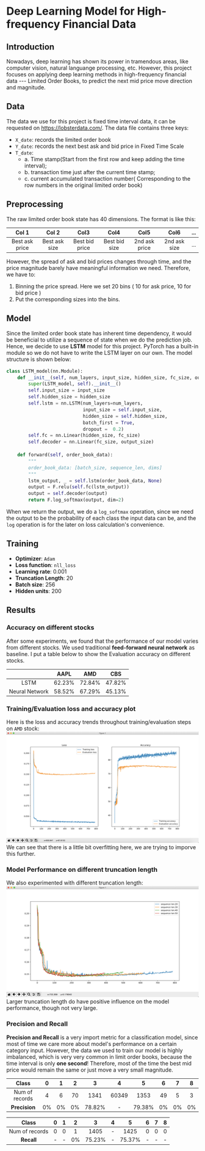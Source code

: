 # Deep Learning Model for High-frequency Financial Data
## Introduction
Nowadays, deep learning has shown its power in tramendous areas, like computer vision, natural languange processing, etc. However, this project focuses on applying deep learning methods in high-frequency financial data --- Limited Order Books, to predict the next mid price move direction and magnitude. 
## Data
The data we use for this project is fixed time interval data, it can be requested on https://lobsterdata.com/. 
The data file contains three keys:
* `X_date`: records the limited order book
* `Y_date`: records the next best ask and bid price in Fixed Time Scale
* `T_date`: 
  * a. Time stamp(Start from the first row and keep adding the time interval);
  * b. transaction time just after the current time stamp;
  * c. current accumulated transaction number( Corresponding to the row numbers in the original limited order book)
 
## Preprocessing
The raw limited order book state has 40 dimensions. The format is like this: 

| Col 1        | Col 2           | Col3  | Col4 | Col5 | Col6 | ...
|:-------------:|:-------------:|:-----:|:-----:|:-----:|:-----:|:-----:|
| Best ask price | Best ask size | Best bid price | Best bid size | 2nd ask price | 2nd ask size | ...

However, the spread of ask and bid prices changes through time, and the price magnitude barely have meaningful information we need. Therefore, we have to:
1. Binning the price spread. Here we set 20 bins ( 10 for ask price, 10 for bid price )
2. Put the corresponding sizes into the bins.

## Model
Since the limited order book state has inherent time dependency, it would be beneficial to utilize a sequence of state when we do the prediction job. Hence, we decide to use **LSTM** model for this project.
PyTorch has a built-in module so we do not have to write the LSTM layer on our own. The model structure is shown below:
``` python
class LSTM_model(nn.Module):
    def __init__(self, num_layers, input_size, hidden_size, fc_size, output_size):
        super(LSTM_model, self).__init__()
        self.input_size = input_size
        self.hidden_size = hidden_size
        self.lstm = nn.LSTM(num_layers=num_layers,
                            input_size = self.input_size,
                            hidden_size = self.hidden_size,
                            batch_first = True,
                            dropout =  0.2)
        self.fc = nn.Linear(hidden_size, fc_size)
        self.decoder = nn.Linear(fc_size, output_size)

    def forward(self, order_book_data):
        """
        order_book_data: [batch_size, sequence_len, dims]
        """
        lstm_output, _ = self.lstm(order_book_data, None)
        output = F.relu(self.fc(lstm_output))
        output = self.decoder(output)
        return F.log_softmax(output, dim=2)
```
When we return the output, we do a `log_softmax` operation, since we need the output to be the probability of each class the input data can be, and the `log` operation is for the later on loss calculation's convenience. 

## Training
* **Optimizer**: `Adam`
* **Loss function**: `nll_loss`
* **Learning rate**: 0.001
* **Truncation Length**: 20
* **Batch size**: 256
* **Hidden units**: 200

## Results
### Accuracy on different stocks
After some experiments, we found that the performance of our model varies from different stocks. We used traditional **feed-forward neural network** as baseline. I put a table below to show the Evaluation accuracy on different stocks.

|        | AAPL | AMD  | CBS |
|:-------------:|:-------------:|:-----:|:-----:|
| LSTM | 62.23% | 72.84% | 47.82% |
| Neural Network | 58.52% | 67.29% | 45.13% |

### Training/Evaluation loss and accuracy plot
Here is the loss and accuracy trends throughout training/evaluation steps on `AMD` stock:
![image](http://github.com/MingyuZha/Deep_Learning_In_Limited_Order_Books/raw/master/images/AMD.acc&loss.sl=20.png)
We can see that there is a little bit overfitting here, we are trying to imporve this further.

### Model Performance on different truncation length
We also experimented with different truncation length:
![image](http://github.com/MingyuZha/Deep_Learning_In_Limited_Order_Books/raw/master/images/AMD.acc.sl=20&30&40&50.png)
Larger truncation length do have positive influence on the model performance, though not very large.

### Precision and Recall
**Precision and Recall**  is a very import metric for a classification model, since most of time we care more about model's performance on a certain category input. However, the data we used to train our model is highly imbalanced, which is very very common in limit order books, because the time interval is only **one second**! Therefore, most of the time the best mid price would remain the same or just move a very small magnitude.

|   Class   | 0 | 1  | 2 | 3 | 4 | 5 | 6 | 7 | 8 |
|:---:|:---:|:---:|:---:|:---:|:---:|:---:|:---:|:---:|:---:|
| Num of records | 4 | 6 | 70 | 1341 | 60349 | 1353 | 49 | 5 | 3 |
| **Precision** | 0% | 0% | 0% | 78.82% | - | 79.38% | 0% | 0% | 0% |


|   Class   | 0 | 1  | 2 | 3 | 4 | 5 | 6 | 7 | 8 |
|:---:|:---:|:---:|:---:|:---:|:---:|:---:|:---:|:---:|:---:|
| Num of records | 0 | 0 | 1 | 1405 | - | 1425 | 0 | 0 | 0 |
| **Recall** | - | - | 0% | 75.23% | - | 75.37% | - | - | - |












